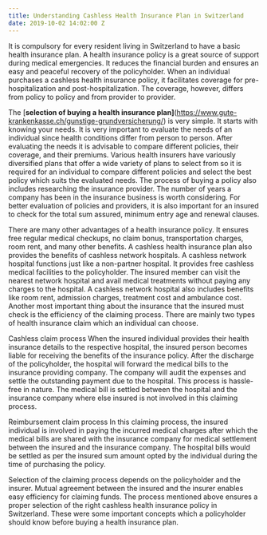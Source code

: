 ```yaml
---
title: Understanding Cashless Health Insurance Plan in Switzerland
date: 2019-10-02 14:02:00 Z
---
```


It is compulsory for every resident living in Switzerland to have a basic health insurance plan.  A health insurance policy is a great source of support during medical emergencies. It reduces the financial burden and ensures an easy and peaceful recovery of the policyholder. When an individual purchases a cashless health insurance policy, it facilitates coverage for pre-hospitalization and post-hospitalization. The coverage, however, differs from policy to policy and from provider to provider. 

The [**selection of buying a health insurance plan]**(https://www.gute-krankenkasse.ch/gunstige-grundversicherung/) is very simple. It starts with knowing your needs. It is very important to evaluate the needs of an individual since health conditions differ from person to person. After evaluating the needs it is advisable to compare different policies, their coverage, and their premiums. Various health insurers have variously diversified plans that offer a wide variety of plans to select from so it is required for an individual to compare different policies and select the best policy which suits the evaluated needs. The process of buying a policy also includes researching the insurance provider. The number of years a company has been in the insurance business is worth considering. For better evaluation of policies and providers, it is also important for an insured to check for the total sum assured, minimum entry age and renewal clauses. 

There are many other advantages of a health insurance policy. It ensures free regular medical checkups, no claim bonus, transportation charges, room rent, and many other benefits. A cashless health insurance plan also provides the benefits of cashless network hospitals. A cashless network hospital functions just like a non-partner hospital. It provides free cashless medical facilities to the policyholder. The insured member can visit the nearest network hospital and avail medical treatments without paying any charges to the hospital. A cashless network hospital also includes benefits like room rent, admission charges, treatment cost and ambulance cost. Another most important thing about the insurance that the insured must check is the efficiency of the claiming process. There are mainly two types of health insurance claim which an individual can choose. 

Cashless claim process
When the insured individual provides their health insurance details to the respective hospital, the insured person becomes liable for receiving the benefits of the insurance policy. After the discharge of the policyholder, the hospital will forward the medical bills to the insurance providing company. The company will audit the expenses and settle the outstanding payment due to the hospital. This process is hassle-free in nature. The medical bill is settled between the hospital and the insurance company where else insured is not involved in this claiming process.

Reimbursement claim process
In this claiming process, the insured individual is involved in paying the incurred medical charges after which the medical bills are shared with the insurance company for medical settlement between the insured and the insurance company. The hospital bills would be settled as per the insured sum amount opted by the individual during the time of purchasing the policy. 

Selection of the claiming process depends on the policyholder and the insurer. Mutual agreement between the insured and the insurer enables easy efficiency for claiming funds. The process mentioned above ensures a proper selection of the right cashless health insurance policy in Switzerland. These were some important concepts which a policyholder should know before buying a health insurance plan.